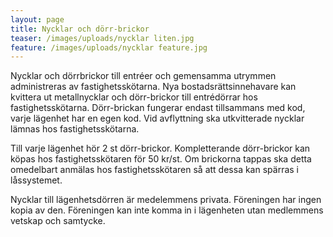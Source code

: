 ```yaml
---
layout: page
title: Nycklar och dörr-brickor
teaser: /images/uploads/nycklar liten.jpg
feature: /images/uploads/nycklar feature.jpg
---
```

Nycklar och dörrbrickor till entréer och gemensamma utrymmen administreras av fastighetsskötarna. Nya bostadsrättsinnehavare kan kvittera ut metallnycklar och dörr-brickor till entrédörrar hos fastighetsskötarna. Dörr-brickan fungerar endast tillsammans med kod, varje lägenhet har en egen kod. Vid avflyttning ska utkvitterade nycklar lämnas hos fastighetsskötarna.

Till varje lägenhet hör 2 st dörr-brickor. Kompletterande dörr-brickor kan köpas hos fastighetsskötaren för 50 kr/st. Om brickorna tappas ska detta omedelbart anmälas hos fastighetsskötaren så att dessa kan spärras i låssystemet.

Nycklar till lägenhetsdörren är medelemmens privata. Föreningen har ingen kopia av den. Föreningen kan inte komma in i lägenheten utan medlemmens vetskap och samtycke.

